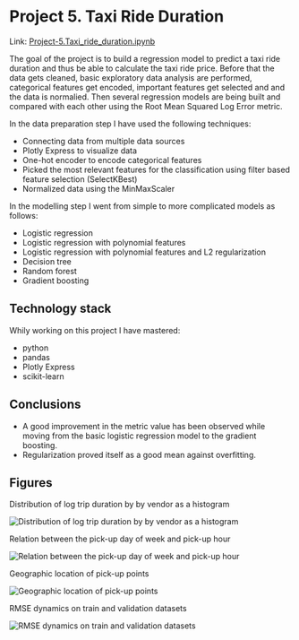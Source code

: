 # Project 5. Taxi Ride Duration
Link: [Project-5.Taxi_ride_duration.ipynb](https://github.com/helios12/DataScienceProjects/blob/main/projects/project-5/Project-5.Taxi_ride_duration.ipynb)

The goal of the project is to build a regression model to predict a taxi ride duration and thus be able to calculate the taxi ride price. Before that the data gets cleaned, basic exploratory data analysis are performed, categorical features get encoded, important features get selected and and the data is normalied. Then several regression models are being built and compared with each other using the Root Mean Squared Log Error metric.

In the data preparation step I have used the following techniques:

* Connecting data from multiple data sources
* Plotly Express to visualize data
* One-hot encoder to encode categorical features
* Picked the most relevant features for the classification using filter based feature selection (SelectKBest)
* Normalized data using the MinMaxScaler

In the modelling step I went from simple to more complicated models as follows:

* Logistic regression
* Logistic regression with polynomial features
* Logistic regression with polynomial features and L2 regularization
* Decision tree
* Random forest
* Gradient boosting

## Technology stack
Whily working on this project I have mastered:

* python
* pandas
* Plotly Express
* scikit-learn

## Conclusions
* A good improvement in the metric value has been observed while moving from the basic logistic regression model to the gradient boosting.
* Regularization proved itself as a good mean against overfitting.

## Figures
Distribution of log trip duration by by vendor as a histogram

![Distribution of log trip duration by by vendor as a histogram](https://i.imgur.com/2ECZKak.png)

Relation between the pick-up day of week and pick-up hour

![Relation between the pick-up day of week and pick-up hour](https://i.imgur.com/cBpmXhX.png)

Geographic location of pick-up points

![Geographic location of pick-up points](https://i.imgur.com/fo8yzgG.png)

RMSE dynamics on train and validation datasets

![RMSE dynamics on train and validation datasets](https://i.imgur.com/IMCrCAR.png)
